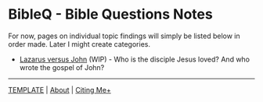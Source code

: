 <head><link rel="stylesheet" href="style.css"></head>

# BibleQ - Bible Questions Notes

For now, pages on individual topic findings will simply be listed below in order made. Later I might create categories.

- [Lazarus versus John](Laz_v_John.md) (WIP) - Who is the disciple Jesus loved? And who wrote the gospel of John?


---
[TEMPLATE](!PageTemplate.md) | [About](About.md) | [Citing Me+](About.md#citing-me)